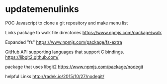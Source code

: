 # updatemenulinks
POC Javascript to clone a git repository and make menu list

Links
package to walk file directories
https://www.npmjs.com/package/walk

Expanded "fs"
https://www.npmjs.com/package/fs-extra

GitHub API supporting languages that support C bindings.
https://libgit2.github.com/

package that uses libgit2
https://www.npmjs.com/package/nodegit

helpful Links
http://radek.io/2015/10/27/nodegit/
